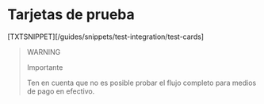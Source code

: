 # Tarjetas de prueba

[TXTSNIPPET][/guides/snippets/test-integration/test-cards]

> WARNING
>
> Importante
>
> Ten en cuenta que no es posible probar el flujo completo para medios de pago en efectivo.



